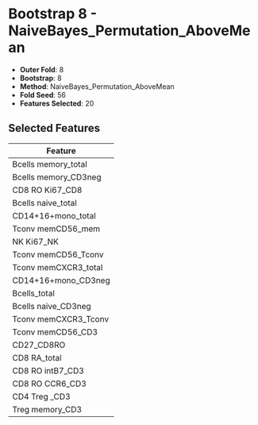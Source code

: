 # Bootstrap 8 - NaiveBayes_Permutation_AboveMean

- **Outer Fold**: 8
- **Bootstrap**: 8
- **Method**: NaiveBayes_Permutation_AboveMean
- **Fold Seed**: 56
- **Features Selected**: 20

## Selected Features

| Feature |
|---------|
| Bcells memory_total |
| Bcells memory_CD3neg |
| CD8 RO Ki67_CD8 |
| Bcells naive_total |
| CD14+16+mono_total |
| Tconv memCD56_mem |
| NK Ki67_NK |
| Tconv memCD56_Tconv |
| Tconv memCXCR3_total |
| CD14+16+mono_CD3neg |
| Bcells_total |
| Bcells naive_CD3neg |
| Tconv memCXCR3_Tconv |
| Tconv memCD56_CD3 |
| CD27_CD8RO |
| CD8 RA_total |
| CD8 RO intB7_CD3 |
| CD8 RO CCR6_CD3 |
| CD4 Treg _CD3 |
| Treg memory_CD3 |
